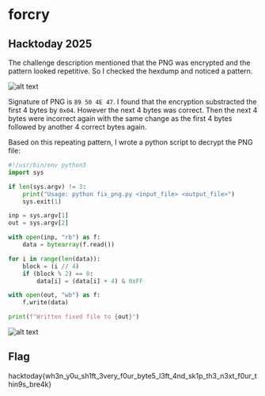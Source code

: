 # forcry
## Hacktoday 2025

The challenge description mentioned that the PNG was encrypted and the pattern looked repetitive. So I checked the hexdump and noticed a pattern.

![alt text](image.png)

Signature of PNG is `89 50 4E 47`. I found that the encryption substracted the first 4 bytes by `0x04`. However the next 4 bytes was correct. Then the next 4 bytes were incorrect again with the same change as the first 4 bytes followed by another 4 correct bytes again.

Based on this repeating pattern, I wrote a python script to decrypt the PNG file:

```python
#!/usr/bin/env python3
import sys

if len(sys.argv) != 3:
    print("Usage: python fix_png.py <input_file> <output_file>")
    sys.exit(1)

inp = sys.argv[1]
out = sys.argv[2]

with open(inp, "rb") as f:
    data = bytearray(f.read())

for i in range(len(data)):
    block = (i // 4)
    if (block % 2) == 0:
        data[i] = (data[i] + 4) & 0xFF

with open(out, "wb") as f:
    f.write(data)

print(f"Written fixed file to {out}")
```

![alt text](fixed.png)

## Flag
hacktoday{wh3n_y0u_sh1ft_3very_f0ur_byte5_l3ft_4nd_sk1p_th3_n3xt_f0ur_thin9s_bre4k}
